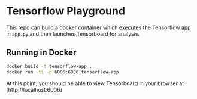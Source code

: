 # Tensorflow Playground

This repo can build a docker container which executes the Tensorflow app in `app.py`
and then launches Tensorboard for analysis.

## Running in Docker

```sh
docker build -t tensorflow-app .
docker run -ti -p 6006:6006 tensorflow-app
```

At this point, you should be able to view Tensorboard in your browser at [http://localhost:6006]

